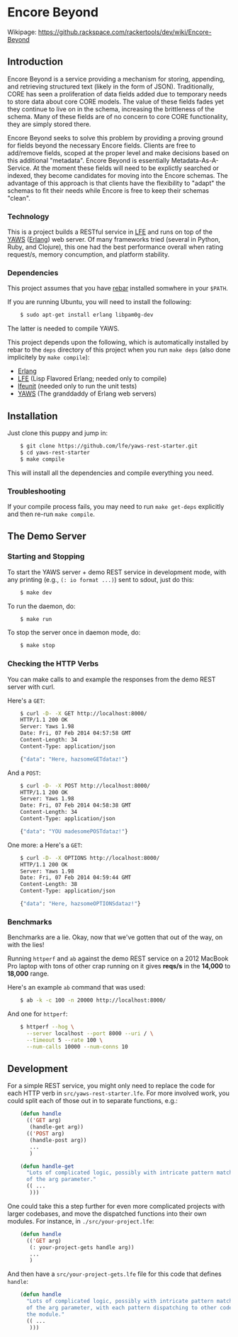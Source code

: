 # Encore Beyond

Wikipage: https://github.rackspace.com/rackertools/dev/wiki/Encore-Beyond

## Introduction

Encore Beyond is a service providing a mechanism for storing, appending,
and retrieving structured text (likely in the form of JSON). Traditionally,
CORE has seen a proliferation of data fields added due to temporary needs
to store data about core CORE models. The value of these fields fades yet
they continue to live on in the schema, increasing the brittleness of the
schema. Many of these fields are of no concern to core CORE functionality,
they are simply stored there.

Encore Beyond seeks to solve this problem by providing a proving ground for
fields beyond the necessary Encore fields. Clients are free to add/remove
fields, scoped at the proper level and make decisions based on this
additional "metadata". Encore Beyond is essentially Metadata-As-A-Service.
At the moment these fields will need to be explictly searched or indexed,
they become candidates for moving into the Encore schemas. The advantage
of this approach is that clients have the flexibility to "adapt" the
schemas to fit their needs while Encore is free to keep their schemas
"clean".


### Technology

This is a project builds a RESTful service in
[LFE](https://github.com/rvirding/lfe) and runs on top of
the [YAWS](https://github.com/klacke/yaws)
([Erlang](http://www.erlang.org/)) web server. Of many frameworks tried (several in
Python, Ruby, and Clojure), this one had the best performance overall when
rating request/s, memory concumption, and platform stability.


### Dependencies

This project assumes that you have
[rebar](https://github.com/rebar/rebar) installed somwhere in your
``$PATH``.

If you are running Ubuntu, you will need to install the following:
```bash
    $ sudo apt-get install erlang libpam0g-dev
```

The latter is needed to compile YAWS.

This project depends upon the following, which is automatically installed by
rebar to the ``deps`` directory of this project when you run ``make deps``
(also done implicitely by ``make compile``):

* [Erlang](http://www.erlang.org/)
* [LFE](https://github.com/rvirding/lfe) (Lisp Flavored Erlang; needed only
   to compile)
* [lfeunit](https://github.com/lfe/lfeunit) (needed only to run the unit tests)
* [YAWS](https://github.com/klacke/yaws) (The granddaddy of Erlang web servers)


## Installation

Just clone this puppy and jump in:

```bash
    $ git clone https://github.com/lfe/yaws-rest-starter.git
    $ cd yaws-rest-starter
    $ make compile
```

This will install all the dependencies and compile everything you need.


### Troubleshooting

If your compile process fails, you may need to run ``make get-deps`` explicitly
and then re-run ``make compile``.


## The Demo Server

### Starting and Stopping

To start the YAWS server + demo REST service in development mode, with any
printing (e.g., ``(: io format ...)``) sent to sdout, just do this:
```bash
    $ make dev
```

To run the daemon, do:
```bash
    $ make run
```

To stop the server once in daemon mode, do:
```bash
    $ make stop
```

### Checking the HTTP Verbs

You can make calls to and example the responses from the demo REST server
with curl.

Here's a ``GET``:
```bash
    $ curl -D- -X GET http://localhost:8000/
    HTTP/1.1 200 OK
    Server: Yaws 1.98
    Date: Fri, 07 Feb 2014 04:57:58 GMT
    Content-Length: 34
    Content-Type: application/json

    {"data": "Here, hazsomeGETdataz!"}
```

And a ``POST``:

```bash
    $ curl -D- -X POST http://localhost:8000/
    HTTP/1.1 200 OK
    Server: Yaws 1.98
    Date: Fri, 07 Feb 2014 04:58:38 GMT
    Content-Length: 34
    Content-Type: application/json

    {"data": "YOU madesomePOSTdataz!"}
```

One more: a Here's a ``GET``:
```bash
    $ curl -D- -X OPTIONS http://localhost:8000/
    HTTP/1.1 200 OK
    Server: Yaws 1.98
    Date: Fri, 07 Feb 2014 04:59:44 GMT
    Content-Length: 38
    Content-Type: application/json

    {"data": "Here, hazsomeOPTIONSdataz!"}
```

### Benchmarks

Benchmarks are a lie. Okay, now that we've gotten that out of the way, on
with the lies!

Running ``httperf`` and ``ab`` against the demo REST service on a 2012 MacBook
Pro laptop with tons of other crap running on it gives **reqs/s** in the
**14,000** to **18,000** range.

Here's an example ``ab`` command that was used:
```bash
    $ ab -k -c 100 -n 20000 http://localhost:8000/
```

And one for ``httperf``:

```bash
    $ httperf --hog \
      --server localhost --port 8000 --uri / \
      --timeout 5 --rate 100 \
      --num-calls 10000 --num-conns 10
```

## Development

For a simple REST service, you might only need to replace the code for each
HTTP verb in ``src/yaws-rest-starter.lfe``. For more involved work, you could
split each of those out in to separate functions, e.g.:

```lisp
    (defun handle
      (('GET arg)
       (handle-get arg))
      (('POST arg)
       (handle-post arg))
       ...
       )

    (defun handle-get
      "Lots of complicated logic, possibly with intricate pattern matching
      of the arg parameter."
      (( ...
       )))
```

One could take this a step further for even more complicated projects with
larger codebases, and move the dispatched functions into their own modules.
For instance, in ``./src/your-project.lfe``:

```lisp
    (defun handle
      (('GET arg)
       (: your-project-gets handle arg))
       ...
       )
```

And then have a ``src/your-project-gets.lfe`` file for this code that defines
``handle``:

```lisp
    (defun handle
      "Lots of complicated logic, possibly with intricate pattern matching
      of the arg parameter, with each pattern dispatching to other code in
      the module."
      (( ...
       )))
```
